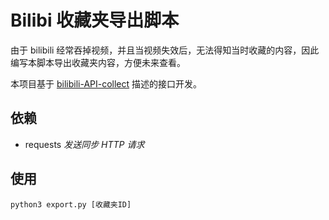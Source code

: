 # Bilibi 收藏夹导出脚本

由于 bilibili 经常吞掉视频，并且当视频失效后，无法得知当时收藏的内容，因此编写本脚本导出收藏夹内容，方便未来查看。

本项目基于 [bilibili-API-collect](https://github.com/SocialSisterYi/bilibili-API-collect) 描述的接口开发。

## 依赖

- requests  *发送同步 HTTP 请求*

## 使用

```
python3 export.py [收藏夹ID]
```
